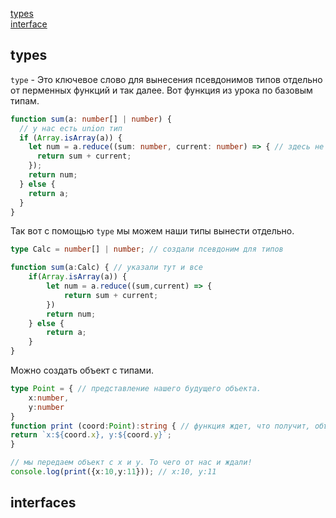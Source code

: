 [types]()<br>
[interface]()<br>

## types

`type` - Это ключевое слово для вынесения псевдонимов типов отдельно от перменных функций и так далее. Вот функция из урока по базовым типам.

```ts
function sum(a: number[] | number) {
  // у нас есть union тип
  if (Array.isArray(a)) {
    let num = a.reduce((sum: number, current: number) => { // здесь не нужно указывать тип, так как мы  в любом случае можем получить только number
      return sum + current;
    });
    return num;
  } else {
    return a;
  }
}
```
Так вот с помощью `type` мы можем наши типы вынести отдельно.
```ts
type Calc = number[] | number; // создали псевдоним для типов

function sum(a:Calc) { // указали тут и все
    if(Array.isArray(a)) {
        let num = a.reduce((sum,current) => {
            return sum + current; 
        })
        return num;
    } else {
        return a; 
    }
}
```
Можно создать объект с типами.
```ts
type Point = { // представление нашего будущего объекта.
    x:number,
    y:number
}
function print (coord:Point):string { // функция ждет, что получит, объект типа Point
return `x:${coord.x}, y:${coord.y}`;
}

// мы передаем объект с x и y. То чего от нас и ждали!
console.log(print({x:10,y:11})); // x:10, y:11
```

## interfaces 

